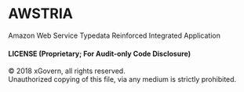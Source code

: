 # AWSTRIA
Amazon Web Service Typedata Reinforced Integrated Application    
  
  
    
#### LICENSE (Proprietary; For Audit-only Code Disclosure)
© 2018 xGovern, all rights reserved.  
Unauthorized copying of this file, via any medium is strictly prohibited.  